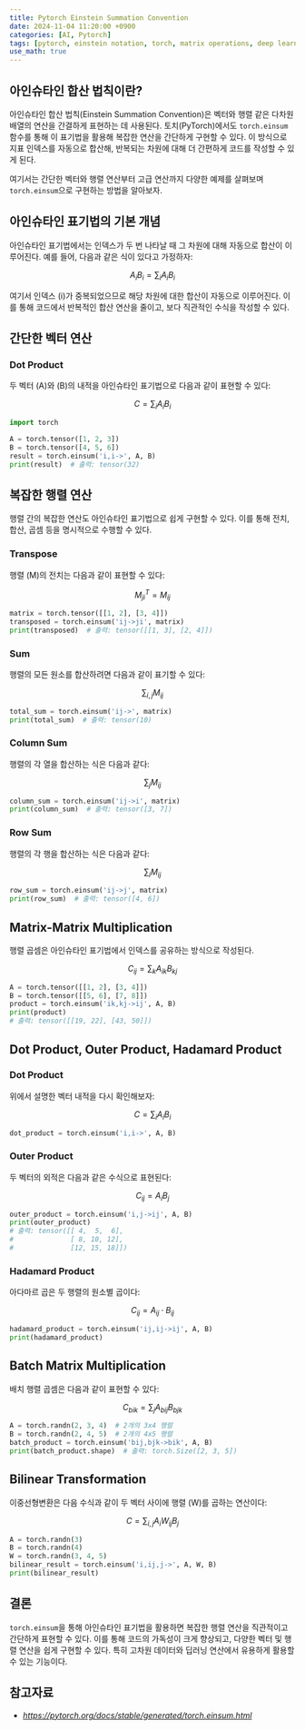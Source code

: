 ```yaml
---
title: Pytorch Einstein Summation Convention
date: 2024-11-04 11:20:00 +0900
categories: [AI, Pytorch]
tags: [pytorch, einstein notation, torch, matrix operations, deep learning]
use_math: true
---
```


## 아인슈타인 합산 법칙이란?

아인슈타인 합산 법칙(Einstein Summation Convention)은 벡터와 행렬 같은 다차원 배열의 연산을 간결하게 표현하는 데 사용된다. 토치(PyTorch)에서도 `torch.einsum` 함수를 통해 이 표기법을 활용해 복잡한 연산을 간단하게 구현할 수 있다. 이 방식으로 지표 인덱스를 자동으로 합산해, 반복되는 차원에 대해 더 간편하게 코드를 작성할 수 있게 된다.

여기서는 간단한 벡터와 행렬 연산부터 고급 연산까지 다양한 예제를 살펴보며 `torch.einsum`으로 구현하는 방법을 알아보자.

## 아인슈타인 표기법의 기본 개념

아인슈타인 표기법에서는 인덱스가 두 번 나타날 때 그 차원에 대해 자동으로 합산이 이루어진다. 예를 들어, 다음과 같은 식이 있다고 가정하자:

$$
A_{i} B_{i} = \sum_{i} A_{i} B_{i}
$$

여기서 인덱스 \(i\)가 중복되었으므로 해당 차원에 대한 합산이 자동으로 이루어진다. 이를 통해 코드에서 반복적인 합산 연산을 줄이고, 보다 직관적인 수식을 작성할 수 있다.

## 간단한 벡터 연산

### Dot Product

두 벡터 \(A\)와 \(B\)의 내적을 아인슈타인 표기법으로 다음과 같이 표현할 수 있다:

$$
C = \sum_{i} A_{i} B_{i}
$$

```python
import torch

A = torch.tensor([1, 2, 3])
B = torch.tensor([4, 5, 6])
result = torch.einsum('i,i->', A, B)
print(result)  # 출력: tensor(32)
```

## 복잡한 행렬 연산

행렬 간의 복잡한 연산도 아인슈타인 표기법으로 쉽게 구현할 수 있다. 이를 통해 전치, 합산, 곱셈 등을 명시적으로 수행할 수 있다.

### Transpose

행렬 \(M\)의 전치는 다음과 같이 표현할 수 있다:

$$
M^T_{ji} = M_{ij}
$$

```python
matrix = torch.tensor([[1, 2], [3, 4]])
transposed = torch.einsum('ij->ji', matrix)
print(transposed)  # 출력: tensor([[1, 3], [2, 4]])
```

### Sum

행렬의 모든 원소를 합산하려면 다음과 같이 표기할 수 있다:

$$
\sum_{i,j} M_{ij}
$$

```python
total_sum = torch.einsum('ij->', matrix)
print(total_sum)  # 출력: tensor(10)
```

### Column Sum

행렬의 각 열을 합산하는 식은 다음과 같다:

$$
\sum_{j} M_{ij}
$$

```python
column_sum = torch.einsum('ij->i', matrix)
print(column_sum)  # 출력: tensor([3, 7])
```

### Row Sum

행렬의 각 행을 합산하는 식은 다음과 같다:

$$
\sum_{i} M_{ij}
$$

```python
row_sum = torch.einsum('ij->j', matrix)
print(row_sum)  # 출력: tensor([4, 6])
```

## Matrix-Matrix Multiplication

행렬 곱셈은 아인슈타인 표기법에서 인덱스를 공유하는 방식으로 작성된다.

$$
C_{ij} = \sum_{k} A_{ik} B_{kj}
$$

```python
A = torch.tensor([[1, 2], [3, 4]])
B = torch.tensor([[5, 6], [7, 8]])
product = torch.einsum('ik,kj->ij', A, B)
print(product)
# 출력: tensor([[19, 22], [43, 50]])
```

## Dot Product, Outer Product, Hadamard Product

### Dot Product

위에서 설명한 벡터 내적을 다시 확인해보자:

$$
C = \sum_{i} A_{i} B_{i}
$$

```python
dot_product = torch.einsum('i,i->', A, B)
```

### Outer Product

두 벡터의 외적은 다음과 같은 수식으로 표현된다:

$$
C_{ij} = A_{i} B_{j}
$$

```python
outer_product = torch.einsum('i,j->ij', A, B)
print(outer_product)
# 출력: tensor([[ 4,  5,  6],
#              [ 8, 10, 12],
#              [12, 15, 18]])
```

### Hadamard Product

아다마르 곱은 두 행렬의 원소별 곱이다:

$$
C_{ij} = A_{ij} \cdot B_{ij}
$$

```python
hadamard_product = torch.einsum('ij,ij->ij', A, B)
print(hadamard_product)
```

## Batch Matrix Multiplication

배치 행렬 곱셈은 다음과 같이 표현할 수 있다:

$$
C_{bik} = \sum_{j} A_{bij} B_{bjk}
$$

```python
A = torch.randn(2, 3, 4)  # 2개의 3x4 행렬
B = torch.randn(2, 4, 5)  # 2개의 4x5 행렬
batch_product = torch.einsum('bij,bjk->bik', A, B)
print(batch_product.shape)  # 출력: torch.Size([2, 3, 5])
```

## Bilinear Transformation

이중선형변환은 다음 수식과 같이 두 벡터 사이에 행렬 \(W\)를 곱하는 연산이다:

$$
C = \sum_{i,j} A_{i} W_{ij} B_{j}
$$

```python
A = torch.randn(3)
B = torch.randn(4)
W = torch.randn(3, 4, 5)
bilinear_result = torch.einsum('i,ij,j->', A, W, B)
print(bilinear_result)
```

## 결론

`torch.einsum`을 통해 아인슈타인 표기법을 활용하면 복잡한 행렬 연산을 직관적이고 간단하게 표현할 수 있다. 이를 통해 코드의 가독성이 크게 향상되고, 다양한 벡터 및 행렬 연산을 쉽게 구현할 수 있다. 특히 고차원 데이터와 딥러닝 연산에서 유용하게 활용할 수 있는 기능이다.

## 참고자료

- *<https://pytorch.org/docs/stable/generated/torch.einsum.html>*